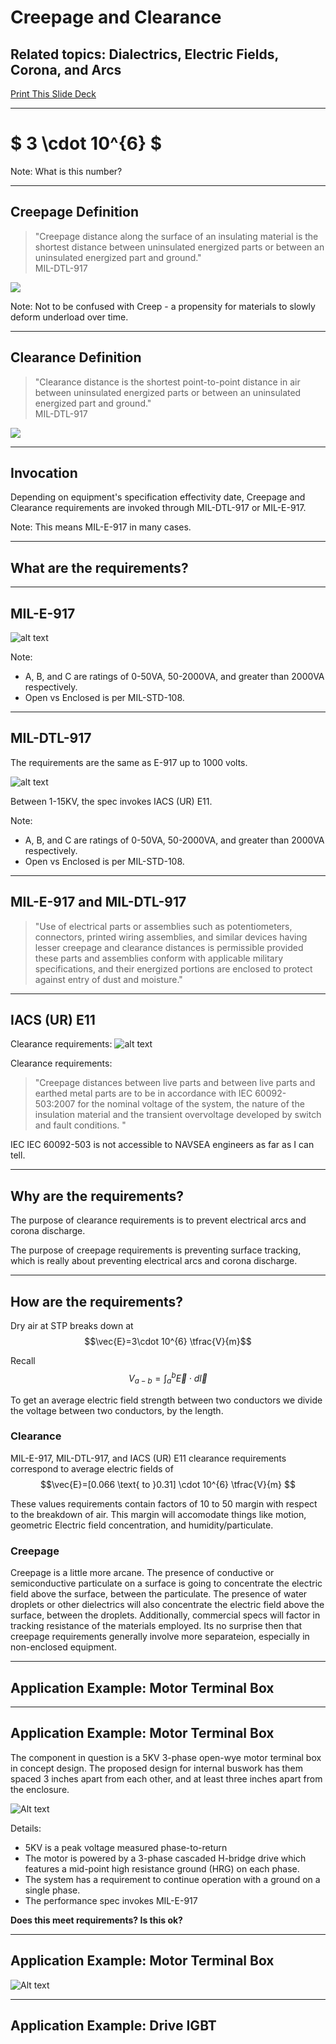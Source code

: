 # Creepage and Clearance

## Related topics: Dialectrics, Electric Fields, Corona, and Arcs

[Print This Slide Deck](?print-pdf)

---

# $ 3 \cdot 10^{6} $

Note: What is this number?

---

## Creepage Definition
>"Creepage distance along the surface of an insulating material is the shortest distance between uninsulated energized parts or between an uninsulated energized part and ground."  
> MIL-DTL-917

![](content/creepage_and_clearance.png)

Note: Not to be confused with Creep - a propensity for materials to slowly deform underload over time.

---

## Clearance Definition
>"Clearance distance is the shortest point-to-point distance in air between uninsulated energized parts or between an uninsulated energized part and ground."  
> MIL-DTL-917  

![](content/creepage_and_clearance.png)

---

## Invocation

Depending on equipment's specification effectivity date, Creepage and Clearance requirements are invoked through MIL-DTL-917 or MIL-E-917.

Note: This means MIL-E-917 in many cases.

---

## What are the requirements?

------

## MIL-E-917
![alt text](content/mil-e-917-table-1.png)

Note: 
- A, B, and C are ratings of 0-50VA, 50-2000VA, and greater than 2000VA respectively.
- Open vs Enclosed is per MIL-STD-108.

------

## MIL-DTL-917

The requirements are the same as E-917 up to 1000 volts.

![alt text](content/mil-dtl-917-table-3.png)

Between 1-15KV, the spec invokes IACS (UR) E11. 

Note: 
- A, B, and C are ratings of 0-50VA, 50-2000VA, and greater than 2000VA respectively.
- Open vs Enclosed is per MIL-STD-108.

------

## MIL-E-917 and MIL-DTL-917

>"Use of electrical parts or assemblies such as potentiometers, connectors, printed wiring assemblies, and similar devices having lesser creepage and clearance distances is permissible provided these parts and assemblies conform with applicable military specifications, and their energized portions are enclosed to protect against entry of dust and moisture."

------

## IACS (UR) E11
Clearance requirements:
![alt text](content/e11.png)  

Clearance requirements:
>"Creepage distances between live parts and between live parts and earthed metal parts are to be in accordance with IEC 60092-503:2007 for the nominal voltage of the system, the nature of the insulation material and the transient overvoltage developed by switch and fault conditions. "

IEC IEC 60092-503 is not accessible to NAVSEA engineers as far as I can tell.

---

## Why are the requirements?

The purpose of clearance requirements is to prevent electrical arcs and corona discharge.  

The purpose of creepage requirements is preventing surface tracking, which is really about preventing electrical arcs and corona discharge.

---

## How are the requirements?

Dry air at STP breaks down at $$\vec{E}=3\cdot 10^{6} \tfrac{V}{m}$$

Recall $$ V_{a-b} = \int_{a}^{b}\vec{E} \cdot d\vec{l} $$

To get an average electric field strength between two conductors we divide the voltage between two conductors, by the length.

### Clearance

MIL-E-917, MIL-DTL-917, and IACS (UR) E11 clearance requirements correspond to average electric fields of $$\vec{E}=[0.066 \text{ to }0.31] \cdot 10^{6} \tfrac{V}{m} $$ 

These values requirements contain factors of 10 to 50 margin with respect to the breakdown of air.  This margin will accomodate things like motion, geometric Electric field concentration, and humidity/particulate.

### Creepage

Creepage is a little more arcane.  The presence of conductive or semiconductive particulate on a surface is going to concentrate the electric field above the surface, between the particulate.  The presence of water droplets or other dielectrics will also concentrate the electric field above the surface, between the droplets.  Additionally, commercial specs will factor in tracking resistance of the materials employed.  Its no surprise then that creepage requirements generally involve more separateion, especially in non-enclosed equipment.



---

## Application Example: Motor Terminal Box

------

## Application Example: Motor Terminal Box

The component in question is a 5KV 3-phase open-wye motor terminal box in concept design.  The proposed design for internal buswork has them spaced 3 inches apart from each other, and at least three inches apart from the enclosure.  

![Alt text](content/example-motor-arrangement.png)

Details:
- 5KV is a peak voltage measured phase-to-return
- The motor is powered by a 3-phase cascaded H-bridge drive which features a mid-point high resistance ground (HRG) on each phase.
- The system has a requirement to continue operation with a ground on a single phase.
- The performance spec invokes MIL-E-917

**Does this meet requirements? Is this ok?**

------

## Application Example: Motor Terminal Box

![Alt text](content/example-motor-schematic.png)

---

## Application Example: Drive IGBT
